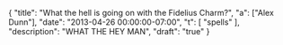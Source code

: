 {
	"title": "What the hell is going on with the Fidelius Charm?",
	"a": ["Alex Dunn"],
	"date": "2013-04-26 00:00:00-07:00",
	"t": [
        "spells"
		],
	"description": "WHAT THE HEY MAN",
    "draft": "true"
}
